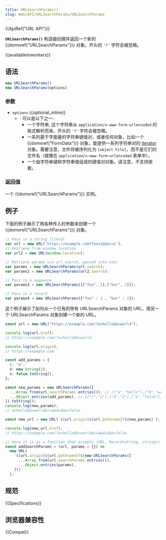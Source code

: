 ```yaml
---
title: URLSearchParams()
slug: Web/API/URLSearchParams/URLSearchParams
---
```


{{ApiRef("URL API")}}

**`URLSearchParams()`** 构造器创建并返回一个新的 {{domxref("URLSearchParams")}} 对象。开头的 `'?'` 字符会被忽略。

{{availableinworkers}}

## 语法

```js
new URLSearchParams()
new URLSearchParams(options)
```

### 参数

- `options` {{optional_inline}}
  - : 可以是以下之一:
    - 一个字符串, 这个字符串从 `application/x-www-form-urlencoded` 的格式解析而来。开头的 `'?'` 字符会被忽略。
    - 一系列基于字面量的字符串键值对，或者任何对象，比如一个 {{domxref("FormData")}} 对象，能提供一系列字符串对的 [iterator](/zh-CN/docs/Web/JavaScript/Guide/Iterators_and_Generators#iterator) 对象。需要注意，文件将被序列化为 `[object File]`，而不是它们的文件名（就像在 `application/x-www-form-urlencoded` 表单中）。
    - 一个由字符串键和字符串值组成的键值对对象。请注意，不支持嵌套。

### 返回值

一个 {{domxref("URLSearchParams")}} 实例。

## 例子

下面的例子展示了用各种传入的参数来创建一个 {{domxref("URLSearchParams")}} 对象。

```js
// Pass in a string literal
var url = new URL('https://example.com?foo=1&bar=2');
// Retrieve from window.location
var url2 = new URL(window.location);

// Retrieve params via url.search, passed into ctor
var params = new URLSearchParams(url.search);
var params2 = new URLSearchParams(url2.search);

// Pass in a sequence
var params3 = new URLSearchParams([["foo", 1],["bar", 2]]);

// Pass in a record
var params4 = new URLSearchParams({"foo" : 1 , "bar" : 2});
```

这个例子展示了如何从一个已有的带有 URLSearchParams 对象的 URL，用另一个 URLSearchParams 对象创建一个新的 URL。

```js
const url = new URL("https://example.com/?a=hello&b=world");

console.log(url.href);
// https://example.com/?a=hello&b=world

console.log(url.origin);
// https://example.com

const add_params = {
  c: "a",
  d: new String(2),
  e: false.toString(),
};

const new_params = new URLSearchParams([
  ...Array.from(url.searchParams.entries()), // [["a","hello"],["b","world"]]
  ...Object.entries(add_params), // [["c","a"],["d","2"],["e","false"]]
]).toString();
console.log(new_params);
// a=hello&b=world&c=a&d=2&e=false

const new_url = new URL(`${url.origin}${url.pathname}?${new_params}`);

console.log(new_url.href);
// https://example.com/?a=hello&b=world&c=a&d=2&e=false

// Here it is as a function that accepts (URL, Record<string, string>)
const addSearchParams = (url, params = {}) =>
  new URL(
    `${url.origin}${url.pathname}?${new URLSearchParams([
      ...Array.from(url.searchParams.entries()),
      ...Object.entries(params),
    ])}`
  );
```

## 规范

{{Specifications}}

## 浏览器兼容性

{{Compat}}
